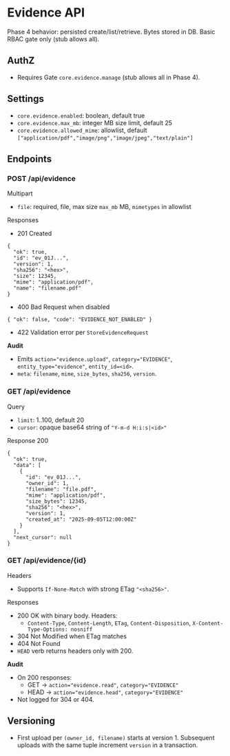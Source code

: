# Evidence API

Phase 4 behavior: persisted create/list/retrieve. Bytes stored in DB. Basic RBAC gate only (stub allows all).

## AuthZ
- Requires Gate `core.evidence.manage` (stub allows all in Phase 4).

## Settings
- `core.evidence.enabled`: boolean, default true
- `core.evidence.max_mb`: integer MB size limit, default 25
- `core.evidence.allowed_mime`: allowlist, default `["application/pdf","image/png","image/jpeg","text/plain"]`

## Endpoints

### POST /api/evidence
Multipart
- `file`: required, file, max size `max_mb` MB, `mimetypes` in allowlist

Responses
- 201 Created
```
{
  "ok": true,
  "id": "ev_01J...",
  "version": 1,
  "sha256": "<hex>",
  "size": 12345,
  "mime": "application/pdf",
  "name": "filename.pdf"
}
```
- 400 Bad Request when disabled
```
{ "ok": false, "code": "EVIDENCE_NOT_ENABLED" }
```
- 422 Validation error per `StoreEvidenceRequest`

**Audit**
- Emits `action="evidence.upload"`, `category="EVIDENCE"`, `entity_type="evidence"`, `entity_id=<id>`.
- `meta`: `filename`, `mime`, `size_bytes`, `sha256`, `version`.

### GET /api/evidence
Query
- `limit`: 1..100, default 20
- `cursor`: opaque base64 string of `"Y-m-d H:i:s|<id>"`

Response 200
```
{
  "ok": true,
  "data": [
    {
      "id": "ev_01J...",
      "owner_id": 1,
      "filename": "file.pdf",
      "mime": "application/pdf",
      "size_bytes": 12345,
      "sha256": "<hex>",
      "version": 1,
      "created_at": "2025-09-05T12:00:00Z"
    }
  ],
  "next_cursor": null
}
```

### GET /api/evidence/{id}
Headers
- Supports `If-None-Match` with strong ETag `"<sha256>"`.

Responses
- 200 OK with binary body. Headers:
  - `Content-Type`, `Content-Length`, `ETag`, `Content-Disposition`, `X-Content-Type-Options: nosniff`
- 304 Not Modified when ETag matches
- 404 Not Found
- `HEAD` verb returns headers only with 200.

**Audit**
- On 200 responses:
  - GET → `action="evidence.read"`, `category="EVIDENCE"`
  - HEAD → `action="evidence.head"`, `category="EVIDENCE"`
- Not logged for 304 or 404.

## Versioning
- First upload per `(owner_id, filename)` starts at version 1. Subsequent uploads with the same tuple increment `version` in a transaction.
